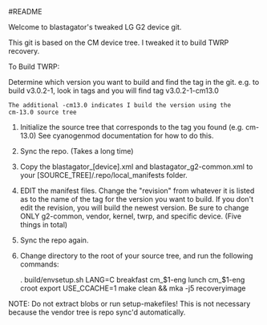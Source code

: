 #README

Welcome to blastagator's tweaked LG G2 device git.

This git is based on the CM device tree. I tweaked it to build TWRP 
recovery.

To Build TWRP:

Determine which version you want to build and find the tag in the git.
	e.g. to build v3.0.2-1, look in tags and you will find tag 
	v3.0.2-1-cm13.0
	
	The additional -cm13.0 indicates I build the version using the
	cm-13.0 source tree

1)	Initialize the source tree that corresponds to the tag you found
	(e.g. cm-13.0)
	See cyanogenmod documentation for how to do this.

2)	Sync the repo.  (Takes a long time)

3)	Copy the blastagator_[device].xml and blastagator_g2-common.xml 
	to your [SOURCE_TREE]/.repo/local_manifests folder.

4)	EDIT the manifest files.  Change the "revision" from whatever it
	is listed as to the name of the tag for the version you want to
	build.
		If you don't edit the revision, you will build the newest
		version.
	Be sure to change ONLY g2-common, vendor, kernel, twrp,
	and specific device.
		(Five things in total)

5)	Sync the repo again.

6)	Change directory to the root of your source tree, and run the
	following commands:

	. build/envsetup.sh
	LANG=C
	breakfast cm_$1-eng
	lunch cm_$1-eng
	croot
	export USE_CCACHE=1
	make clean && mka -j5 recoveryimage



NOTE: Do not extract blobs or run setup-makefiles!  This is not 
necessary because the vendor tree is repo sync'd automatically.
